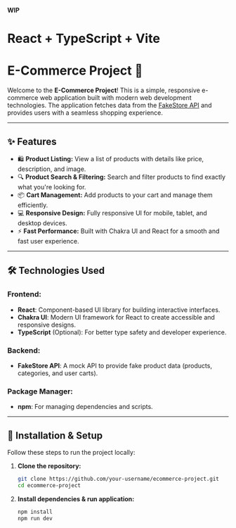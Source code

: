 **WIP**
# React + TypeScript + Vite

# E-Commerce Project 🛒

Welcome to the **E-Commerce Project**! This is a simple, responsive e-commerce web application built with modern web development technologies. The application fetches data from the [FakeStore API](https://fakestoreapi.com/) and provides users with a seamless shopping experience.

---

## ✨ Features

- 🛍 **Product Listing:** View a list of products with details like price, description, and image.
- 🔍 **Product Search & Filtering:** Search and filter products to find exactly what you're looking for.
- 📦 **Cart Management:** Add products to your cart and manage them efficiently.
- 💻 **Responsive Design:** Fully responsive UI for mobile, tablet, and desktop devices.
- ⚡ **Fast Performance:** Built with Chakra UI and React for a smooth and fast user experience.

---

## 🛠️ Technologies Used

### Frontend:
- **React**: Component-based UI library for building interactive interfaces.
- **Chakra UI**: Modern UI framework for React to create accessible and responsive designs.
- **TypeScript** (Optional): For better type safety and developer experience.

### Backend:
- **FakeStore API**: A mock API to provide fake product data (products, categories, and user carts).

### Package Manager:
- **npm**: For managing dependencies and scripts.

---

## 🚀 Installation & Setup

Follow these steps to run the project locally:

1. **Clone the repository:**
   ```bash
   git clone https://github.com/your-username/ecommerce-project.git
   cd ecommerce-project

1. **Install dependencies & run application:**
   ```bash
   npm install
   npm run dev
